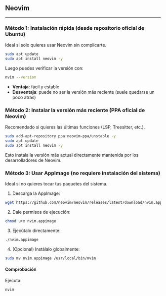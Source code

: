 ## Neovim
---
### Método 1: Instalación rápida (desde repositorio oficial de Ubuntu)
Ideal si solo quieres usar Neovim sin complicarte.
```bash
sudo apt update
sudo apt install neovim -y
```
Luego puedes verificar la versión con:
```bash
nvim --version
```
* **Ventaja**: fácil y estable
* **Desventaja**: puede no ser la versión más reciente (suele quedarse un poco atrás)

### Método 2: Instalar la versión más reciente (PPA oficial de Neovim)
Recomendado si quieres las últimas funciones (LSP, Treesitter, etc.).
```bash
sudo add-apt-repository ppa:neovim-ppa/unstable -y
sudo apt update
sudo apt install neovim -y
```
Esto instala la versión más actual directamente mantenida por los desarrolladores de Neovim.

### Método 3: Usar AppImage (no requiere instalación del sistema)

Ideal si no quieres tocar tus paquetes del sistema.

1. Descarga la AppImage:
```bash
wget https://github.com/neovim/neovim/releases/latest/download/nvim.appimage
```
2. Dale permisos de ejecución:
```bash
chmod u+x nvim.appimage
```
3. Ejecútalo directamente:
```bash
./nvim.appimage
```
4. (Opcional) Instálalo globalmente:
```bash
sudo mv nvim.appimage /usr/local/bin/nvim
```
#### Comprobación
Ejecuta:
```bash
nvim
```
